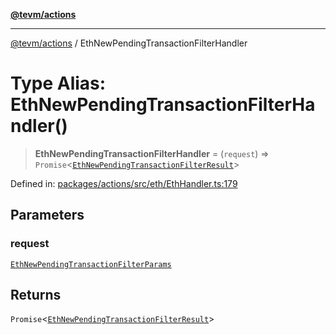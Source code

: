 [**@tevm/actions**](../README.md)

***

[@tevm/actions](../globals.md) / EthNewPendingTransactionFilterHandler

# Type Alias: EthNewPendingTransactionFilterHandler()

> **EthNewPendingTransactionFilterHandler** = (`request`) => `Promise`\<[`EthNewPendingTransactionFilterResult`](EthNewPendingTransactionFilterResult.md)\>

Defined in: [packages/actions/src/eth/EthHandler.ts:179](https://github.com/evmts/tevm-monorepo/blob/main/packages/actions/src/eth/EthHandler.ts#L179)

## Parameters

### request

[`EthNewPendingTransactionFilterParams`](EthNewPendingTransactionFilterParams.md)

## Returns

`Promise`\<[`EthNewPendingTransactionFilterResult`](EthNewPendingTransactionFilterResult.md)\>
